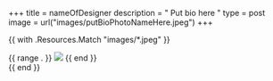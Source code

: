+++
title = nameOfDesigner
description = " Put bio here "
type = post
image = url("images/putBioPhotoNameHere.jpeg")
+++

{{ with .Resources.Match "images/*.jpeg" }}
	<div class="portfolio-choice">
	{{ range . }}
		<img src="{{ .RelPermalink }}">
	{{ end }}
	</div>
{{ end }}

